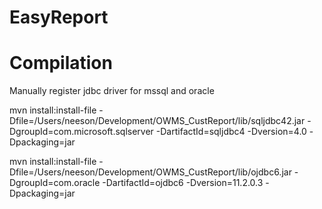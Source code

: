 EasyReport
==========

[1.0用户参考]: https://github.com/xianrendzw/EasyReport/blob/master/docs/manual/version1_0.md
[2.0用户参考]: https://github.com/xianrendzw/EasyReport/blob/master/docs/manual/version2_0.md
[支付宝]: https://raw.githubusercontent.com/xianrendzw/EasyReport/master/docs/assets/imgs/alipay-code.png


Compilation
===========
Manually register jdbc driver for mssql and oracle

mvn install:install-file -Dfile=/Users/neeson/Development/OWMS_CustReport/lib/sqljdbc42.jar -DgroupId=com.microsoft.sqlserver -DartifactId=sqljdbc4 -Dversion=4.0 -Dpackaging=jar

mvn install:install-file -Dfile=/Users/neeson/Development/OWMS_CustReport/lib/ojdbc6.jar -DgroupId=com.oracle -DartifactId=ojdbc6 -Dversion=11.2.0.3 -Dpackaging=jar
